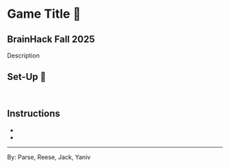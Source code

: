 <h1>Game Title 🐔</h1>
<h2>BrainHack Fall 2025</h2>
<p>Description</p>
<h2>Set-Up 🧠</h2>
<figure>
  <img>
  <figcaption></figcaption>
</figure>
<figure>
  <img>
  <figcaption></figcaption>
</figure>
<h2>Instructions</h2>
<ul>
  <li></li>
  <li></li>
</ul>
<hr>
<footer>
  <p>By: Parse, Reese, Jack, Yaniv</p>
</footer>
